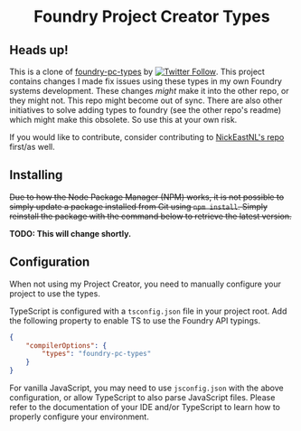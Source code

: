 <div align=center>

# Foundry Project Creator Types

</div>

## Heads up!

This is a clone of [foundry-pc-types](https://gitlab.com/foundry-projects/foundry-pc/foundry-pc-types) by [![Twitter Follow](https://img.shields.io/badge/follow-%40NickEastNL-blue.svg?style=flat-square&logo=twitter)](https://twitter.com/NickEastNL). This project contains changes I made fix issues using these types in my own Foundry systems development.  These changes _might_ make it into the other repo, or they might not. This repo might become out of sync. There are also other initiatives to solve adding types to foundry (see the other repo's readme) which might make this obsolete. So use this at your own risk.

If you would like to contribute, consider contributing to [NickEastNL's repo](https://gitlab.com/foundry-projects/foundry-pc/foundry-pc-types) first/as well.

## Installing

~~Due to how the Node Package Manager (NPM) works, it is not possible to simply update a package installed from Git using `npm install`. Simply reinstall the package with the command below to retrieve the latest version.~~

**TODO: This will change shortly.**

## Configuration

When not using my Project Creator, you need to manually configure your project to use the types.

TypeScript is configured with a `tsconfig.json` file in your project root. Add the following property to enable TS to use the Foundry API typings.

```json
{
	"compilerOptions": {
		"types": "foundry-pc-types"
	}
}
```

For vanilla JavaScript, you may need to use `jsconfig.json` with the above configuration, or allow TypeScript to also parse JavaScript files. Please refer to the documentation of your IDE and/or TypeScript to learn how to properly configure your environment.
